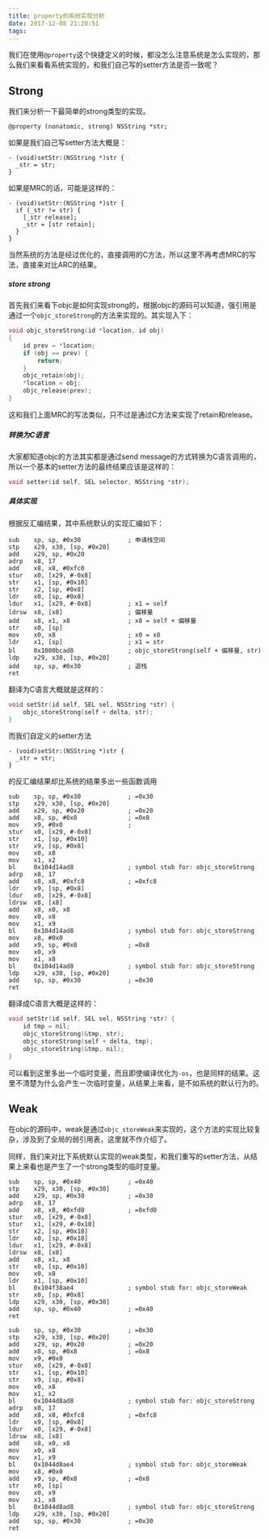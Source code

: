```yaml
---
title: property的系统实现分析
date: 2017-12-08 21:20:51
tags:
---
```


我们在使用`@property`这个快捷定义的时候，都没怎么注意系统是怎么实现的，那么我们来看看系统实现的，和我们自己写的setter方法是否一致呢？

<!--more-->

## Strong

我们来分析一下最简单的strong类型的实现。

```objc
@property (nonatomic, strong) NSString *str;
```

如果是我们自己写setter方法大概是：

```objc
- (void)setStr:(NSString *)str {
  _str = str;
}
```

如果是MRC的话，可能是这样的：

```objc
- (void)setStr:(NSString *)str {
  if (_str != str) {
    [_str release];
    _str = [str retain];
  }
}
```

当然系统的方法是经过优化的，直接调用的C方法，所以这里不再考虑MRC的写法，直接来对比ARC的结果。

##### store strong

首先我们来看下objc是如何实现strong的，根据objc的源码可以知道，强引用是通过一个`objc_storeStrong`的方法来实现的。其实现入下：

```c
void objc_storeStrong(id *location, id obj)
{
    id prev = *location;
    if (obj == prev) {
        return;
    }
    objc_retain(obj);
    *location = obj;
    objc_release(prev);
}
```

这和我们上面MRC的写法类似，只不过是通过C方法来实现了retain和release。

##### 转换为C语言

大家都知道objc的方法其实都是通过send message的方式转换为C语言调用的，所以一个基本的setter方法的最终结果应该是这样的：

```C
void setter(id self, SEL selector, NSString *str);
```

##### 具体实现

根据反汇编结果，其中系统默认的实现汇编如下：

```armasm
sub    sp, sp, #0x30             ; 申请栈空间
stp    x29, x30, [sp, #0x20]
add    x29, sp, #0x20            
adrp   x8, 17
add    x8, x8, #0xfc0            
stur   x0, [x29, #-0x8]
str    x1, [sp, #0x10]
str    x2, [sp, #0x8]
ldr    x0, [sp, #0x8]
ldur   x1, [x29, #-0x8]          ; x1 = self
ldrsw  x8, [x8]                  ; 偏移量
add    x8, x1, x8                ; x8 = self + 偏移量
str    x0, [sp]                  
mov    x0, x8                    ; x0 = x8
ldr    x1, [sp]                  ; x1 = str
bl     0x1000bcad8               ; objc_storeStrong(self + 偏移量, str)
ldp    x29, x30, [sp, #0x20]
add    sp, sp, #0x30             ; 退栈
ret
```

翻译为C语言大概就是这样的：

```c
void setStr(id self, SEL sel, NSString *str) {
    objc_storeStrong(self + delta, str);
}
```

而我们自定义的setter方法

```objc
- (void)setStr:(NSString *)str {
  _str = str;
}
```

的反汇编结果却比系统的结果多出一些函数调用

```armasm
sub    sp, sp, #0x30             ; =0x30
stp    x29, x30, [sp, #0x20]
add    x29, sp, #0x20            ; =0x20
add    x8, sp, #0x8              ; =0x8
mov    x9, #0x0                  ; 
stur   x0, [x29, #-0x8]
str    x1, [sp, #0x10]
str    x9, [sp, #0x8]
mov    x0, x8
mov    x1, x2
bl     0x104d14ad8               ; symbol stub for: objc_storeStrong
adrp   x8, 17
add    x8, x8, #0xfc8            ; =0xfc8
ldr    x9, [sp, #0x8]
ldur   x0, [x29, #-0x8]
ldrsw  x8, [x8]
add    x8, x0, x8
mov    x0, x8
mov    x1, x9
bl     0x104d14ad8               ; symbol stub for: objc_storeStrong
mov    x8, #0x0
add    x9, sp, #0x8              ; =0x8
mov    x0, x9
mov    x1, x8
bl     0x104d14ad8               ; symbol stub for: objc_storeStrong
ldp    x29, x30, [sp, #0x20]
add    sp, sp, #0x30             ; =0x30
ret
```

翻译成C语言大概是这样的：

```c
void setStr(id self, SEL sel, NSString *str) {
    id tmp = nil;
    objc_storeStrong(&tmp, str);
    objc_storeStrong(self + delta, tmp);
    objc_storeString(&tmp, nil);
}
```

可以看到这里多出一个临时变量，而且即使编译优化为`-os`，也是同样的结果。这里不清楚为什么会产生一次临时变量，从结果上来看，是不如系统的默认行为的。


## Weak

在objc的源码中，weak是通过`objc_storeWeak`来实现的，这个方法的实现比较复杂，涉及到了全局的弱引用表，这里就不作介绍了。

同样，我们来对比下系统默认实现的weak类型，和我们重写的setter方法，从结果上来看也是产生了一个strong类型的临时变量。

```armasm
sub    sp, sp, #0x40             ; =0x40
stp    x29, x30, [sp, #0x30]
add    x29, sp, #0x30            ; =0x30
adrp   x8, 17
add    x8, x8, #0xfd0            ; =0xfd0
stur   x0, [x29, #-0x8]
stur   x1, [x29, #-0x10]
str    x2, [sp, #0x18]
ldr    x0, [sp, #0x18]
ldur   x1, [x29, #-0x8]
ldrsw  x8, [x8]
add    x8, x1, x8
str    x0, [sp, #0x10]
mov    x0, x8
ldr    x1, [sp, #0x10]
bl     0x104f38ae4               ; symbol stub for: objc_storeWeak
str    x0, [sp, #0x8]
ldp    x29, x30, [sp, #0x30]
add    sp, sp, #0x40             ; =0x40
ret
```

```armasm
sub    sp, sp, #0x30             ; =0x30
stp    x29, x30, [sp, #0x20]
add    x29, sp, #0x20            ; =0x20
add    x8, sp, #0x8              ; =0x8
mov    x9, #0x0
stur   x0, [x29, #-0x8]
str    x1, [sp, #0x10]
str    x9, [sp, #0x8]
mov    x0, x8
mov    x1, x2
bl     0x1044d8ad8               ; symbol stub for: objc_storeStrong
adrp   x8, 17
add    x8, x8, #0xfc8            ; =0xfc8
ldr    x9, [sp, #0x8]
ldur   x0, [x29, #-0x8]
ldrsw  x8, [x8]
add    x8, x0, x8
mov    x0, x8
mov    x1, x9
bl     0x1044d8ae4               ; symbol stub for: objc_storeWeak
mov    x8, #0x0
add    x9, sp, #0x8              ; =0x8
str    x0, [sp]
mov    x0, x9
mov    x1, x8
bl     0x1044d8ad8               ; symbol stub for: objc_storeStrong
ldp    x29, x30, [sp, #0x20]
add    sp, sp, #0x30             ; =0x30
ret
```